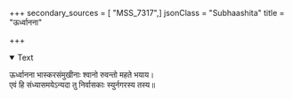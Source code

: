 +++
secondary_sources = [ "MSS_7317",]
jsonClass = "Subhaashita"
title = "ऊर्ध्वानना"

+++

<details open><summary>Text</summary>

ऊर्ध्वानना भास्करसंमुखीनाः श्वानो रुवन्तो महते भयाय।  
एवं हि संध्यासमयेऽन्यदा तु निर्वासकाः स्युर्नगरस्य तस्य॥
</details>
